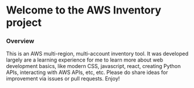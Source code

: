 # Welcome to the AWS Inventory project

### Overview
This is an AWS multi-region, multi-account inventory tool. It was developed largely are a learning experience for me to learn more about web development basics, like modern CSS, javascript, react, creating Python APIs, interacting with AWS APIs, etc, etc. Please do share ideas for improvement via issues or pull requests. Enjoy!
